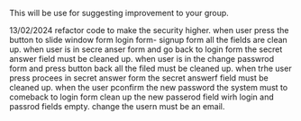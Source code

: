 This will be use for suggesting improvement to your group. 

13/02/2024
refactor code to make the security higher.
    when user press the button to slide window form login form- signup form all the fields are clean up.
    when user is in secre anser form and go back to login form the secret answer field must be cleaned up.
    when user is in the change passwrod form and press button back all the filed must be cleaned up.
    when trhe user press procees in secret answer form the secret answerf field must be cleaned up.
    when the user pconfirm the new password the system must to comeback to login form clean up the new passerod field wirh login and passrod fields empty.
    change the usern must be an email.